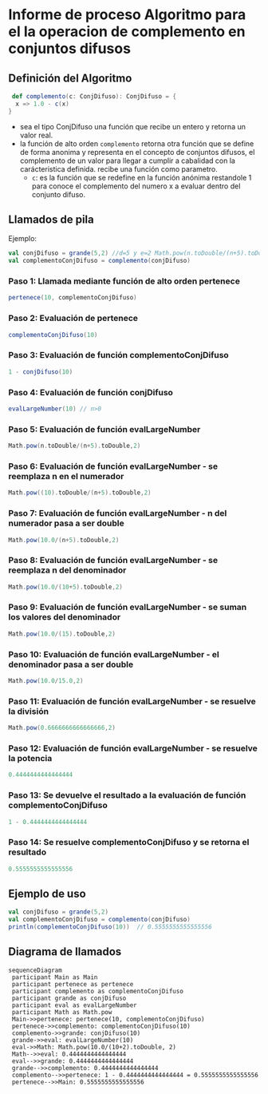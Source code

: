 # Informe de proceso Algoritmo para el la operacion de complemento en conjuntos difusos
## Definición del Algoritmo
```Scala
 def complemento(c: ConjDifuso): ConjDifuso = {
  x => 1.0 - c(x)
}
```
* sea el tipo ConjDifuso una función que recibe un entero y retorna un valor real.
* la función de alto orden `complemento` retorna otra función que se define de forma anonima y representa en el concepto de
conjuntos difusos, el complemento de un valor para llegar a cumplir a cabalidad con la carácteristica definida. recibe una
función como parametro.
    * `c`: es la función que se redefine en la función anónima restandole 1 para conoce el complemento del numero x a evaluar
    dentro del conjunto difuso.



## Llamados de pila
Ejemplo:
```Scala
val conjDifuso = grande(5,2) //d=5 y e=2 Math.pow(n.toDouble/(n+5).toDouble,2)
val complementoConjDifuso = complemento(conjDifuso)
```
### Paso 1: Llamada mediante función de alto orden pertenece
```Scala
pertenece(10, complementoConjDifuso)
```
### Paso 2: Evaluación de pertenece
```Scala
complementoConjDifuso(10)
```
### Paso 3: Evaluación de función complementoConjDifuso
```Scala
1 - conjDifuso(10)
```
### Paso 4: Evaluación de función conjDifuso
```Scala
evalLargeNumber(10) // n>0
```
### Paso 5: Evaluación de función evalLargeNumber
```Scala
Math.pow(n.toDouble/(n+5).toDouble,2)
```
### Paso 6: Evaluación de función evalLargeNumber - se reemplaza n en el numerador
```Scala
Math.pow((10).toDouble/(n+5).toDouble,2)
```
### Paso 7: Evaluación de función evalLargeNumber - n del numerador pasa a ser double
```Scala
Math.pow(10.0/(n+5).toDouble,2)
```
### Paso 8: Evaluación de función evalLargeNumber - se reemplaza n del denominador
```Scala
Math.pow(10.0/(10+5).toDouble,2)
```
### Paso 9: Evaluación de función evalLargeNumber - se suman los valores del denominador
```Scala
Math.pow(10.0/(15).toDouble,2)
```
### Paso 10: Evaluación de función evalLargeNumber - el denominador pasa a ser double
```Scala
Math.pow(10.0/15.0,2)
```
### Paso 11: Evaluación de función evalLargeNumber - se resuelve la división
```Scala
Math.pow(0.6666666666666666,2)
```
### Paso 12: Evaluación de función evalLargeNumber - se resuelve la potencia
```Scala
0.4444444444444444
```
### Paso 13: Se devuelve el resultado a la evaluación de función complementoConjDifuso
```Scala
1 - 0.4444444444444444
```
### Paso 14: Se resuelve complementoConjDifuso y se retorna el resultado
```Scala
0.5555555555555556
```

## Ejemplo de uso

```Scala
val conjDifuso = grande(5,2)
val complementoConjDifuso = complemento(conjDifuso)
println(complementoConjDifuso(10))  // 0.5555555555555556
```



## Diagrama de llamados

```mermaid  
sequenceDiagram  
 participant Main as Main 
 participant pertenece as pertenece 
 participant complemento as complementoConjDifuso 
 participant grande as conjDifuso 
 participant eval as evalLargeNumber 
 participant Math as Math.pow  
 Main->>pertenece: pertenece(10, complementoConjDifuso)
 pertenece->>complemento: complementoConjDifuso(10) 
 complemento->>grande: conjDifuso(10) 
 grande->>eval: evalLargeNumber(10) 
 eval->>Math: Math.pow(10.0/(10+2).toDouble, 2) 
 Math-->>eval: 0.4444444444444444 
 eval-->>grande: 0.4444444444444444
 grande-->>complemento: 0.4444444444444444
 complemento-->>pertenece: 1 - 0.4444444444444444 = 0.5555555555555556
 pertenece-->>Main: 0.5555555555555556
```



